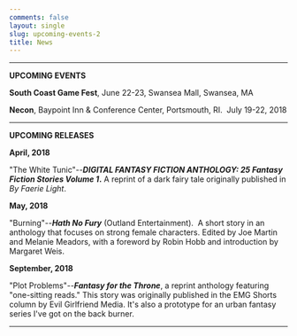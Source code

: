 ```yaml
---
comments: false
layout: single
slug: upcoming-events-2
title: News
---
```

* * *

**UPCOMING EVENTS**

**South Coast Game Fest**, June 22-23, Swansea Mall, Swansea, MA

**Necon**, Baypoint Inn & Conference Center, Portsmouth, RI.  July 19-22, 2018



* * *



**UPCOMING RELEASES**

**April, 2018**

"The White Tunic"--**_DIGITAL FANTASY FICTION ANTHOLOGY: 25 Fantasy Fiction Stories Volume 1_.** A reprint of a dark fairy tale originally published in _By Faerie Light_. 

**May, 2018**

"Burning"--**_Hath No Fury_** (Outland Entertainment).  A short story in an anthology that focuses on strong female characters. Edited by Joe Martin and Melanie Meadors, with a foreword by Robin Hobb and introduction by Margaret Weis.

**September, 2018**

"Plot Problems"--**_Fantasy for the Throne_**, a reprint anthology featuring "one-sitting reads."  This story was originally published in the EMG Shorts column by Evil Girlfriend Media. It's also a prototype for an urban fantasy series I've got on the back burner. 

* * *
